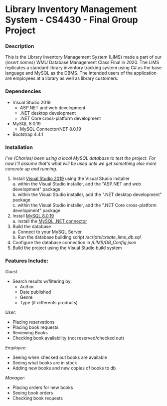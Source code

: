 # Library Inventory Management System - CS4430 - Final Group Project

### Description
This is the Library Inventory Management System (LIMS) made a part of our 
(*insert names*) WMU Database Management Class Final in 2020. The LIMS 
replicates a standard library inventory tracking system using C# as the 
base language and MySQL as the DBMS. The intended users of the application 
are employees at a library as well as library customers. 

### Dependencies
+ Visual Studio 2019
    - ASP.NET and web development
    - .NET desktop development
    - .NET Core cross-platform development
+ MySQL 8.0.19
    - MySQL Connector/NET 8.0.19
+ Bootstrap 4.4.1

### Installation
*I've (Charles) been using a local MySQL database to test the project. For now I'll assume that's what will be used until we get something else more concrete up and running.*  
1. Install [Visual Studio 2019](https://visualstudio.microsoft.com/vs/) using the Visual Studio installer  
    a. within the Visual Studio installer, add the "ASP.NET and web development" package  
    b. within the Visual Studio installer, add the ".NET desktop development" package  
    c. within the Visual Studio installer, add the ".NET Core cross-platform development" package  
2. Install [MySQL 8.0.19](https://dev.mysql.com/downloads/mysql/)  
    a. install the [MySQL .NET connector](https://dev.mysql.com/downloads/connector/net/)  
3. Build the database  
    a. Connect to your MySQL Server  
    b. Run the database building script */scripts/create_lims_db.sql*  
4. Configure the database connection in */LIMS/DB_Config.json*  
5. Build the project using the Visual Studio build system

### Features Include: ####
*Guest*
+ Search results w/filtering by:
    + Author
    + Date published
    + Genre
    + Type (if differents products)

*User:*
+ Placing reservations
+ Placing book requests
+ Reviewing Books
+ Checking book availability (not reserved/checked out)

*Employee:*
+ Seeing when checked out books are available
+ Seeing what books are in stock
+ Adding new books and new copies of books to db

*Manager:*
+ Placing orders for new books
+ Seeing book orders
+ Checking book requests
